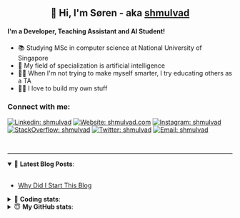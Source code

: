 <h2 align="center">
	👋 Hi, I'm Søren - aka <a href="https://shmulvad.com">shmulvad</a>
</h2>

#### I'm a Developer, Teaching Assistant and AI Student!
- 📚 Studying MSc in computer science at National University of Singapore
- 🧠 My field of specialization is artificial intelligence
- 👨‍🏫 When I'm not trying to make myself smarter, I try educating others as a TA
- 👨‍💻 I love to build my own stuff

### Connect with me:

[![Linkedin: shmulvad](https://img.shields.io/badge/shmulvad-blue?style=flat&logo=Linkedin&logoColor=white)][linkedin]
[![Website: shmulvad.com](https://img.shields.io/badge/shmulvad.com-47CCCC?&style=flat&logo=Google-Chrome&logoColor=white)][website]
[![Instagram: shmulvad](https://img.shields.io/badge/-@shmulvad-purple?style=flat&logo=Instagram&logoColor=white)][instagram]
[![StackOverflow: shmulvad](https://img.shields.io/badge/shmulvad-FE7A16?style=flat&logo=stack-overflow&logoColor=white)][stackOverflow]
[![Twitter: shmulvad](https://img.shields.io/badge/@shmulvad-1ca0f1?style=flat&logo=twitter&logoColor=white)][twitter]
[![Email: shmulvad](https://img.shields.io/badge/shmulvad-D14836?style=flat&logo=gmail&logoColor=white)][mail]

<br />

---

<details open>
 <summary>📕 <b>Latest Blog Posts</b>: </summary>

<br>

<!-- BLOG-POST-LIST:START -->
- [Why Did I Start This Blog](https://shmulvad.com/blog/why-did-start-this-blog)
<!-- BLOG-POST-LIST:END -->

</details>

<!-- --- -->

<details>
 <summary>🤖 <b>Coding stats</b>: </summary>

<br>

<!--START_SECTION:waka-->
**I'm a Night 🦉** 

```text
🌞 Morning    90 commits     ██░░░░░░░░░░░░░░░░░░░░░░░   8.17% 
🌆 Daytime    434 commits    █████████░░░░░░░░░░░░░░░░   39.38% 
🌃 Evening    371 commits    ████████░░░░░░░░░░░░░░░░░   33.67% 
🌙 Night      207 commits    ████░░░░░░░░░░░░░░░░░░░░░   18.78%

```


📊 **This Week I Spent My Time On** 

```text
💬 Programming Languages: 
Python                   7 hrs 55 mins       █████████████░░░░░░░░░░░░   53.01% 
Other                    2 hrs               ███░░░░░░░░░░░░░░░░░░░░░░   13.4% 
HTML                     1 hr 35 mins        ██░░░░░░░░░░░░░░░░░░░░░░░   10.63% 
TeX                      1 hr 9 mins         ██░░░░░░░░░░░░░░░░░░░░░░░   7.74% 
SQL                      1 hr 1 min          █░░░░░░░░░░░░░░░░░░░░░░░░   6.9%

🔥 Editors: 
VS Code                  11 hrs 19 mins      ███████████████████░░░░░░   75.76% 
Zsh                      1 hr 59 mins        ███░░░░░░░░░░░░░░░░░░░░░░   13.38% 
Sublime Text             1 hr 37 mins        ██░░░░░░░░░░░░░░░░░░░░░░░   10.86%

🐱‍💻 Projects: 
overvaagning             5 hrs 5 mins        ████████░░░░░░░░░░░░░░░░░   34.1% 
Project                  2 hrs 32 mins       ████░░░░░░░░░░░░░░░░░░░░░   16.99% 
demo                     2 hrs 4 mins        ███░░░░░░░░░░░░░░░░░░░░░░   13.91% 
overvaagning-sender      1 hr 47 mins        ███░░░░░░░░░░░░░░░░░░░░░░   12.0% 
Unknown Project          1 hr 34 mins        ██░░░░░░░░░░░░░░░░░░░░░░░   10.56%

```


 Last Updated on 15/10/2021
<!--END_SECTION:waka-->

</details>

<!-- --- -->

<details>
 <summary>😇 <b>My GitHub stats</b>: </summary>

<br>

<img align="left" alt="shmulvad's Github Stats" src="https://github-readme-stats.vercel.app/api?username=shmulvad&show_icons=true&hide_border=true" />

</details>



[website]: https://shmulvad.com
[twitter]: https://twitter.com/shmulvad
[linkedin]: https://linkedin.com/in/shmulvad
[instagram]: https://instagram.com/shmulvad
[stackOverflow]: https://stackoverflow.com/users/9248793/shmulvad
[mail]: mailto:shmulvad@gmail.com
[github]: https://github.com/shmulvad
